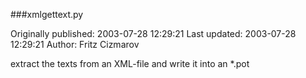 ###xmlgettext.py

Originally published: 2003-07-28 12:29:21
Last updated: 2003-07-28 12:29:21
Author: Fritz Cizmarov

extract the texts from an XML-file and write it into an *.pot
